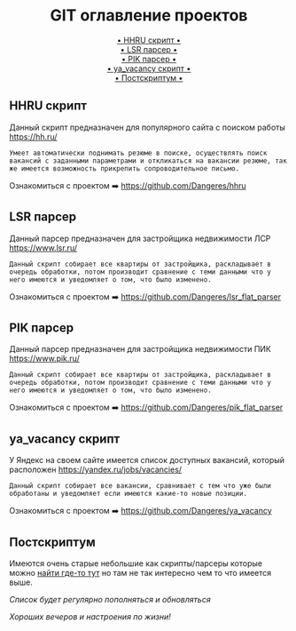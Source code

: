 <h1 align="center">
  GIT оглавление проектов
</h1>


<div align="center">
    <a href="#hhru-скрипт"> • HHRU скрипт • </a><br>
    <a href="#lsr-парсер"> • LSR парсер • </a><br>
    <a href="#pik-парсер"> • PIK парсер • </a><br>
    <a href="#ya_vacancy-скрипт"> • ya_vacancy скрипт • </a><br>
    <a href="#постскриптум"> • Постскриптум • </a>
</div>


## HHRU скрипт
Данный скрипт предназначен для популярного сайта c поиском работы https://hh.ru/

``Умеет автоматически поднимать резюме в поиске, осуществлять поиск вакансий с заданными параметрами и откликаться на вакансии резюме, так же имеется возможность прикрепить сопроводительное письмо.``

Ознакомиться с проектом ➡️ https://github.com/Dangeres/hhru


## LSR парсер
Данный парсер предназначен для застройщика недвижимости ЛСР https://www.lsr.ru/

``Данный скрипт собирает все квартиры от застройщика, раскладывает в очередь обработки, потом производит сравнение с теми данными что у него имеются и уведомляет о том, что было изменено.``

Ознакомиться с проектом ➡️ https://github.com/Dangeres/lsr_flat_parser


## PIK парсер
Данный парсер предназначен для застройщика недвижимости ПИК https://www.pik.ru/

``Данный скрипт собирает все квартиры от застройщика, раскладывает в очередь обработки, потом производит сравнение с теми данными что у него имеются и уведомляет о том, что было изменено.``

Ознакомиться с проектом ➡️ https://github.com/Dangeres/pik_flat_parser


## ya_vacancy скрипт
У Яндекс на своем сайте имеется список доступных вакансий, который расположен https://yandex.ru/jobs/vacancies/

``Данный скрипт собирает все вакансии, сравнивает с тем что уже были обработаны и уведомляет если имеются какие-то новые позиции.``

Ознакомиться с проектом ➡️ https://github.com/Dangeres/ya_vacancy


## Постскриптум
Имеются очень cтарые небольшие как скрипты/парсеры которые можно <a href="https://github.com/Dangeres?tab=repositories">найти где-то тут</a> но там не так интересно чем то что имеется выше.

*Список будет регулярно пополняться и обновляться*

*Хороших вечеров и настроения по жизни!*